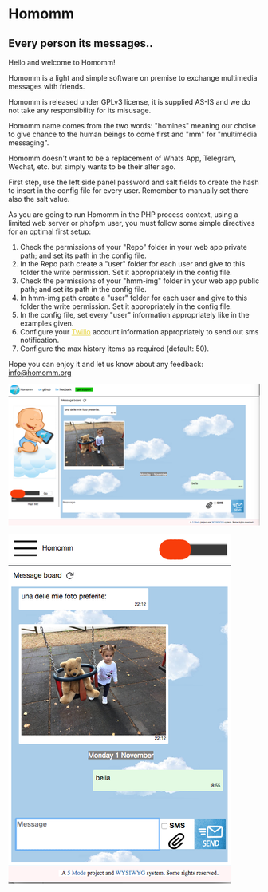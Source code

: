 # Homomm
## Every person its messages..

Hello and welcome to Homomm!   
	   
Homomm is a light and simple software on premise to exchange multimedia messages with friends.  
	   
Homomm is released under GPLv3 license, it is supplied AS-IS and we do not take any responsibility for its misusage.  
	   
Homomm name comes from the two words: "homines" meaning our choise to give chance to the human beings to come first and "mm" for "multimedia messaging".  
     
Homomm doesn't want to be a replacement of Whats App, Telegram, Wechat, etc. but simply wants to be their alter ago.   
     
First step, use the left side panel password and salt fields to create the hash to insert in the config file for every user. Remember to manually set there also the salt value.   

As you are going to run Homomm in the PHP process context, using a limited web server or phpfpm user, you must follow some simple directives for an optimal first setup:  

<ol>
<li>Check the permissions of your "Repo" folder in your web app private path; and set its path in the config file.</li>
<li>In the Repo path create a "user" folder for each user and give to this folder the write permission. Set it appropriately in the config file.</li>
<li>Check the permissions of your "hmm-img" folder in your web app public path; and set its path in the config file.</li>  
<li>In hmm-img path create a "user" folder for each user and give to this folder the write permission. Set it appropriately in the config file.</li>  	
<li>In the config file, set every "user" information appropriately like in the examples given.</li>
<li>Configure your <a href="http://twilio.com" style="color:#e6d236;">Twilio</a> account information appropriately to send out sms notification.</li>	      
<li>Configure the max history items as required (default: 50).</li>	      
</ol>	
     
Hope you can enjoy it and let us know about any feedback: <a href="mailto:info@homomm.org" style="color:#e6d236;">info@homomm.org</a>
	   
 ![Homomm on desktop](/Public/static/res/screenshot1.png)   
     
 ![Homomm on mobile](/Public/static/res/screenshot2.png)
